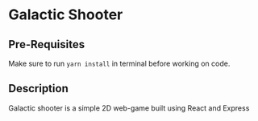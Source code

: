 # Galactic Shooter

## Pre-Requisites

Make sure to run `yarn install` in terminal before working on code.

## Description

Galactic shooter is a simple 2D web-game built using React and Express
